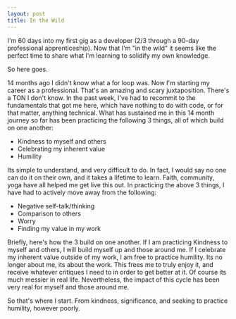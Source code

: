 ```yaml
---
layout: post
title: In the Wild
---
```


I'm 60 days into my first gig as a developer (2/3 through a 90-day professional apprenticeship). Now that I'm "in the wild" it seems like the perfect time to share what I'm learning to solidify my own knowledge.

So here goes.

14 months ago I didn't know what a for loop was. Now I'm starting my career as a professional. That's an amazing and scary juxtaposition. There's a TON I don't know. In the past week, I've had to recommit to the fundamentals that got me here, which have nothing to do with code, or for that matter, anything technical. What has sustained me in this 14 month journey so far has been practicing the following 3 things, all of which build on one another:
<ul>
  <li>Kindness to myself and others</li>
  <li>Celebrating my inherent value</li>
  <li>Humility</li>
</ul>

Its simple to understand, and very difficult to do. In fact, I would say no one can do it on their own, and it takes a lifetime to learn. Faith, community, yoga have all helped me get live this out. In practicing the above 3 things, I have had to actively move away from the following:

<ul>
  <li>Negative self-talk/thinking</li>
  <li>Comparison to others</li>
  <li>Worry</li>
  <li>Finding my value in my work</li>
</ul>

Briefly, here's how the 3 build on one another. If I am practicing Kindness to myself and others, I will build myself up and those around me. If I celebrate my inherent value outside of my work, I am free to practice humility. Its no longer about me, its about the work. This frees me to truly enjoy it, and receive whatever critiques I need to in order to get better at it. Of course its much messier in real life. Nevertheless, the impact of this cycle has been very real for myself and those around me.

So that's where I start. From kindness, significance, and seeking to practice humility, however poorly.
